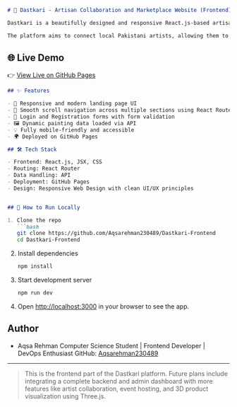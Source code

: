 
```markdown
# 🎨 Dastkari - Artisan Collaboration and Marketplace Website (Frontend)

Dastkari is a beautifully designed and responsive React.js-based artisan collaboration and marketplace website. This project showcases a modern frontend landing page with smooth scrolling navigation, login/registration functionality, and integration with an API to dynamically load painting products from the web.

The platform aims to connect local Pakistani artists, allowing them to display their work, collaborate, and sell products globally while preserving cultural heritage.
````
## 🌐 Live Demo

👉 [View Live on GitHub Pages](https://aqsarehman230489.github.io/Dastkari-Frontend/)

```markdown
## ✨ Features

- 🚀 Responsive and modern landing page UI  
- 🔗 Smooth scroll navigation across multiple sections using React Router  
- 🔐 Login and Registration forms with form validation  
- 🖼️ Dynamic painting data loaded via API  
- 💡 Fully mobile-friendly and accessible  
- 🌍 Deployed on GitHub Pages  

## 🛠️ Tech Stack

- Frontend: React.js, JSX, CSS  
- Routing: React Router  
- Data Handling: API  
- Deployment: GitHub Pages  
- Design: Responsive Web Design with clean UI/UX principles  


## 🧪 How to Run Locally

1. Clone the repo
   ```bash
   git clone https://github.com/Aqsarehman230489/Dastkari-Frontend
   cd Dastkari-Frontend
````

2. Install dependencies

   ```bash
   npm install
   ```

3. Start development server

   ```bash
   npm run dev
   ```

4. Open [http://localhost:3000](http://localhost:3000) in your browser to see the app.

## Author

* Aqsa Rehman
  Computer Science Student | Frontend Developer | DevOps Enthusiast
  GitHub: [Aqsarehman230489](https://github.com/Aqsarehman230489)

---

> This is the frontend part of the Dastkari platform. Future plans include integrating a complete backend and admin dashboard with more features like artist collaboration, event hosting, and 3D product visualization using Three.js.
